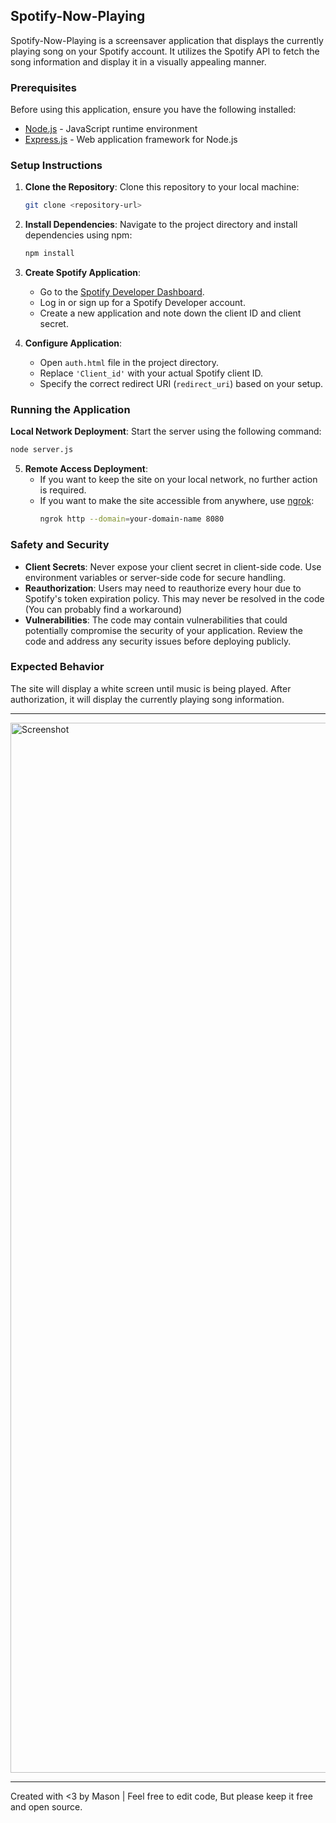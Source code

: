 ## Spotify-Now-Playing

Spotify-Now-Playing is a screensaver application that displays the currently playing song on your Spotify account. It utilizes the Spotify API to fetch the song information and display it in a visually appealing manner.

### Prerequisites

Before using this application, ensure you have the following installed:

- [Node.js](https://nodejs.org) - JavaScript runtime environment
- [Express.js](https://expressjs.com/) - Web application framework for Node.js

### Setup Instructions

1. **Clone the Repository**: Clone this repository to your local machine:
   ```bash
   git clone <repository-url>
   ```

2. **Install Dependencies**: Navigate to the project directory and install dependencies using npm:
   ```bash
   npm install
   ```

3. **Create Spotify Application**:
   - Go to the [Spotify Developer Dashboard](https://developer.spotify.com/dashboard/applications).
   - Log in or sign up for a Spotify Developer account.
   - Create a new application and note down the client ID and client secret.

4. **Configure Application**:
   - Open `auth.html` file in the project directory.
   - Replace `'Client_id'` with your actual Spotify client ID.
   - Specify the correct redirect URI (`redirect_uri`) based on your setup.

### Running the Application

 **Local Network Deployment**: Start the server using the following command:
  ```bash
  node server.js
  ```

5. **Remote Access Deployment**:
   - If you want to keep the site on your local network, no further action is required.
   - If you want to make the site accessible from anywhere, use [ngrok](https://ngrok.com/):
     ```bash
     ngrok http --domain=your-domain-name 8080
     ```

### Safety and Security

- **Client Secrets**: Never expose your client secret in client-side code. Use environment variables or server-side code for secure handling.
- **Reauthorization**: Users may need to reauthorize every hour due to Spotify's token expiration policy. This may never be resolved in the code (You can probably find a workaround)
- **Vulnerabilities**: The code may contain vulnerabilities that could potentially compromise the security of your application. Review the code and address any security issues before deploying publicly.

### Expected Behavior

The site will display a white screen until music is being played. After authorization, it will display the currently playing song information.

---

<img width="1680" alt="Screenshot" src="https://github.com/11ason/Spotify-Now-Playing/assets/146950994/2d4e8cdc-a574-4f6f-802a-7081d92c56a4">


---
Created with <3 by Mason | Feel free to edit code, But please keep it free and open source.
